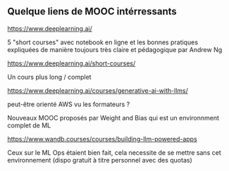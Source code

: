 ## Quelque liens de MOOC intérressants

https://www.deeplearning.ai/

5 "short courses" avec notebook en ligne et les bonnes pratiques expliquées de manière toujours très claire et pédagogique par Andrew Ng

https://www.deeplearning.ai/short-courses/

Un cours plus long / complet

https://www.deeplearning.ai/courses/generative-ai-with-llms/

peut-être orienté AWS vu les formateurs ?

Nouveaux MOOC proposés par Weight and Bias qui est un environnment complet de ML

https://www.wandb.courses/courses/building-llm-powered-apps

Ceux sur le ML Ops étaient bien fait, cela necessite de se mettre sans cet environnement (dispo gratuit à titre personnel
 avec des quotas)

